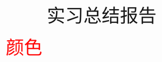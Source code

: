 <div align='center' ><font size='70'>实习总结报告</font></div>

<font color=red size=72>颜色</font>

<!---
wanghs008/wanghs008 is a ✨ special ✨ repository because its `README.md` (this file) appears on your GitHub profile.
You can click the Preview link to take a look at your changes.
--->

